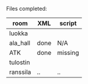 Files completed:

|  room  |   XML  | script |
|--------|--------|--------|
| luokka |        |        |
|ala_hall|done    |N/A     |
|ATK     |done    |missing |
|tulostin| | |
|ranssila| .. | .. |
